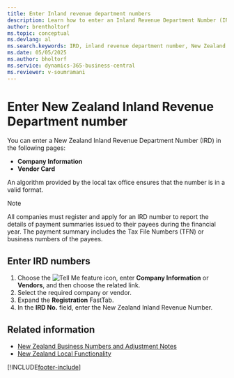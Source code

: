 ```yaml
---
title: Enter Inland revenue department numbers
description: Learn how to enter an Inland Revenue Department Number (IRD) on specific pages in the New Zealand version of Business Central.
author: brentholtorf
ms.topic: conceptual
ms.devlang: al
ms.search.keywords: IRD, inland revenue department number, New Zealand version
ms.date: 05/05/2025
ms.author: bholtorf
ms.service: dynamics-365-business-central
ms.reviewer: v-soumramani
---
```


# Enter New Zealand Inland Revenue Department number

You can enter a New Zealand Inland Revenue Department Number (IRD) in the following pages:  

- **Company Information**  
- **Vendor Card**  

An algorithm provided by the local tax office ensures that the number is in a valid format.  

> [!NOTE]
> All companies must register and apply for an IRD number to report the details of payment summaries issued to their payees during the financial year. The payment summary includes the Tax File Numbers (TFN) or business numbers of the payees.

## Enter IRD numbers

1. Choose the ![Tell Me feature](../../media/ui-search/search_small.png "Tell me what you want to do") icon, enter **Company Information** or **Vendors**, and then choose the related link.  
1. Select the required company or vendor.  
1. Expand the **Registration** FastTab.  
1. In the **IRD No.** field, enter the New Zealand Inland Revenue Number.  

## Related information

- [New Zealand Business Numbers and Adjustment Notes](new-zealand-business-numbers-and-adjustment-notes.md)  
- [New Zealand Local Functionality](new-zealand-local-functionality.md)  

[!INCLUDE[footer-include](../../includes/footer-banner.md)]
